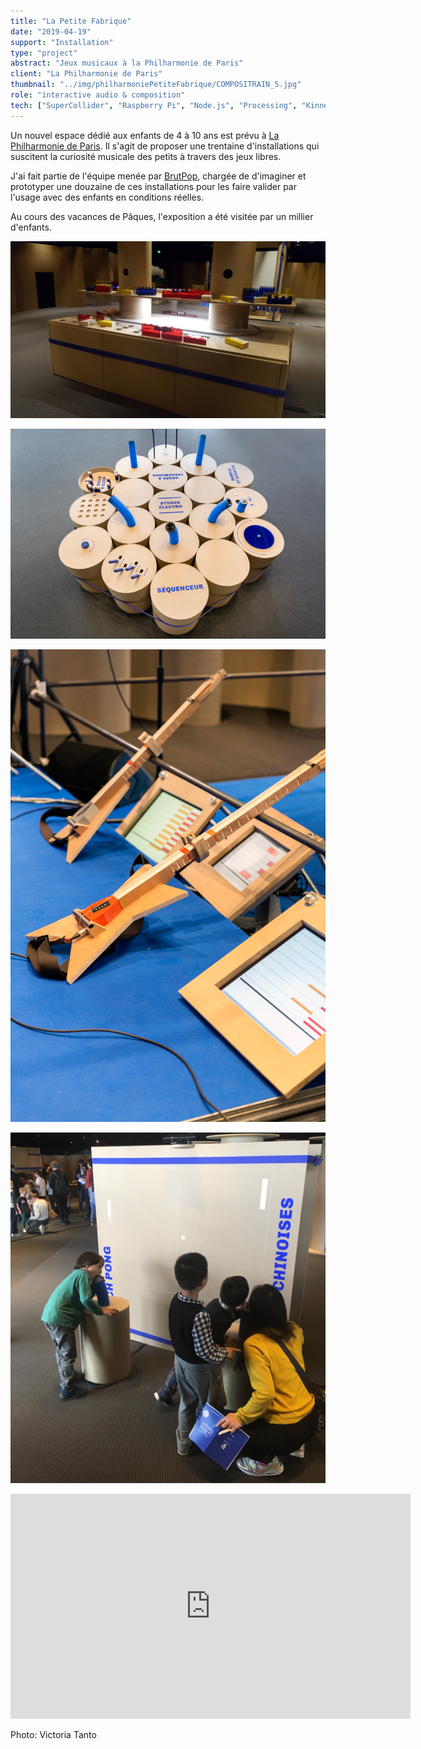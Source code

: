 ```yaml
---
title: "La Petite Fabrique"
date: "2019-04-19"
support: "Installation"
type: "project" 
abstract: "Jeux musicaux à la Philharmonie de Paris"
client: "La Philharmonie de Paris"
thumbnail: "../img/philharmoniePetiteFabrique/COMPOSITRAIN_5.jpg"
role: "interactive audio & composition"
tech: ["SuperCollider", "Raspberry Pi", "Node.js", "Processing", "Kinnect SDK"]
---
```


Un nouvel espace dédié aux enfants de 4 à 10 ans est prévu à [La Philharmonie de Paris](https://philharmoniedeparis.fr/fr). Il s'agit de proposer une trentaine d'installations qui suscitent la curiosité musicale des petits à travers des jeux libres. 

J'ai fait partie de l'équipe menée par [BrutPop](http://brutpop.blogspot.com/), chargée de d'imaginer et prototyper une douzaine de ces installations pour les faire valider par l'usage avec des enfants en conditions réelles. 

Au cours des vacances de Pâques, l'exposition a été visitée par un millier d'enfants.

![Compositrain](../img/philharmoniePetiteFabrique/train_1.jpg)

![Studio Electro](../img/philharmoniePetiteFabrique/STUDIO_ELECTRO_0.png)

![Club Rock](../img/philharmoniePetiteFabrique/CLUB_DE_ROCK_2.png)

![Pitch Pong](../img/philharmoniePetiteFabrique/pitchPong.png)


<div class="iframe-container">

<iframe width="640" height="360" src="https://www.youtube.com/embed/8XAhJXAWRmU" frameborder="0" allow="autoplay; encrypted-media; gyroscope; picture-in-picture" allowfullscreen></iframe>

</div>

Photo: Victoria Tanto